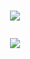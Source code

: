 <!-- Feel free to take insparation form anything I've used/stolen ;) -->

<!-- Typing ReadME SVG | https://github.com/DenverCoder1/readme-typing-svg -->
<h1 align="center"><img src="https://readme-typing-svg.herokuapp.com?font=Fira+Code&size=18&pause=1000&color=F72100&center=true&vCenter=true&multiline=true&random=false&width=800&lines=Hi%2C+I'm+r3dwh33lb4rrow%2C+an+aspiring+ethical+hacker+%F0%9F%92%BB"

<!--Profile Views Counter | https://github.com/antonkomarev/github-profile-views-counter -->
<p align="center"><img src="https://komarev.com/ghpvc/?username=your-github-username&color=F72100&label=VIEWS"></p>

<!-- README Stats | https://github.com/anuraghazra/github-readme-stats -->
<!-- #### Needs Work ####
#### Some Stats - lol
[![GitHub stats](https://github-readme-stats.vercel.app/api?username=r3dwh33lb4rrow&show_icons=true&theme=shadow_red&hide_border=true&border_radius=8)](https://github.com/anuraghazra/github-readme-stats)
[![Top Langs](https://github-readme-stats.vercel.app/api/top-langs/?username=r3dwh33lb4rrow&show_icons=true&theme=shadow_red&hide_border=true&border_radius=8layout=compact)](https://github.com/anuraghazra/github-readme-stats) -->
<!-- #### Need to finish pinning repos
[![Readme Card](https://github-readme-stats.vercel.app/api/pin/?username=r3dwh33lb4rrow&repo=r3dwh33lb4rrow)&theme=shadow_red](https://github.com/anuraghazra/github-readme-stats) -->
